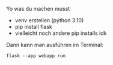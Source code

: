 Yo was du machen musst

- venv erstellen (python 3.10)
- pip install flask
- vielleicht noch andere pip installs idk

Dann kann man ausführen im Terminal:

`flask --app webapp run`


